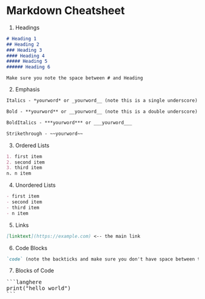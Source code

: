 # Markdown Cheatsheet

1. Headings
```markdown
# Heading 1
## Heading 2 
### Heading 3
#### Heading 4
##### Heading 5
###### Heading 6
```
`Make sure you note the space between # and Heading`

2. Emphasis 
```markdown
Italics - *yourword* or _yourword__ (note this is a single underscore)

Bold - **yourword** or __yourword__ (note this is a double underscore)

BoldItalics - ***yourword*** or ___yourword___

Strikethrough - ~~yourword~~ 
```

3. Ordered Lists 
```markdown
1. first item
2. second item 
3. third item
n. n item
```

4. Unordered Lists
```markdown
- first item
- second item
- third item
- n item
```

5. Links 
```markdown
[linktext](https://example.com) <-- the main link 
```

6. Code Blocks
```markdown
`code` (note the backticks and make sure you don't have space between the backticks)
```

7. Blocks of Code
<pre>
```langhere
print("hello world")
```
</pre>
